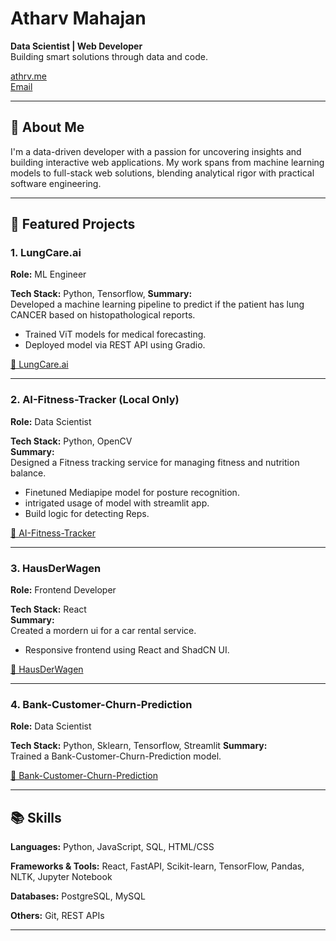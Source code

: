 # Atharv Mahajan

**Data Scientist | Web Developer**  
Building smart solutions through data and code.  

[athrv.me](https://athrv.me/) <br>
[Email](mailto:m.atharv063@gmail.com)

---

## 🧠 About Me

I'm a data-driven developer with a passion for uncovering insights and building interactive web applications. My work spans from machine learning models to full-stack web solutions, blending analytical rigor with practical software engineering.

---

## 🚀 Featured Projects

### 1. **LungCare.ai**
**Role:** ML Engineer  

**Tech Stack:** Python, Tensorflow, 
**Summary:**  
Developed a machine learning pipeline to predict if the patient has lung CANCER based on histopathological reports.

- Trained ViT models for medical forecasting.
- Deployed model via REST API using Gradio.

[🔗 LungCare.ai](https://lungcareai.vercel.app/)

---

### 2. **AI-Fitness-Tracker** (Local Only)
**Role:** Data Scientist 

**Tech Stack:** Python, OpenCV  
**Summary:**  
Designed a Fitness tracking service for managing fitness and nutrition balance.

- Finetuned Mediapipe model for posture recognition.
- intrigated usage of model with streamlit app.
- Build logic for detecting Reps.

[🔗 AI-Fitness-Tracker](https://fitness-tracker-cv.streamlit.app/)

---

### 3. **HausDerWagen**
**Role:** Frontend Developer  

**Tech Stack:** React  
**Summary:**  
Created a mordern ui for a car rental service.

- Responsive frontend using React and ShadCN UI.

[🔗 HausDerWagen](https://hausderwagon.vercel.app/)

---

### 4. **Bank-Customer-Churn-Prediction**
**Role:** Data Scientist 

**Tech Stack:** Python, Sklearn, Tensorflow, Streamlit 
**Summary:**  
Trained a Bank-Customer-Churn-Prediction model.

[🔗 Bank-Customer-Churn-Prediction](https://cst-churn-prediction.streamlit.app/)

---

## 📚 Skills

**Languages:** Python, JavaScript, SQL, HTML/CSS  

**Frameworks & Tools:** React, FastAPI, Scikit-learn, TensorFlow, Pandas, NLTK, Jupyter Notebook

**Databases:** PostgreSQL, MySQL  

**Others:** Git, REST APIs

---
